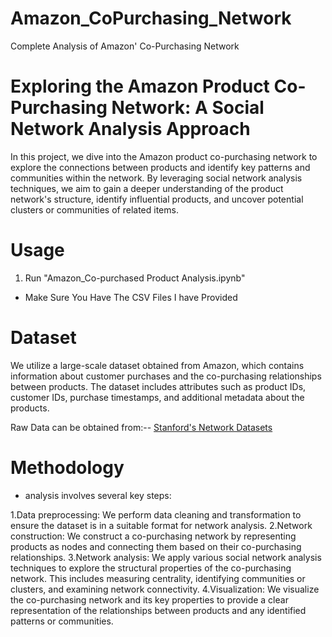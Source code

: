 # Amazon_CoPurchasing_Network
Complete Analysis of Amazon' Co-Purchasing Network


# Exploring the Amazon Product Co-Purchasing Network: A Social Network Analysis Approach

In this project, we dive into the Amazon product co-purchasing network to explore the connections between products and identify key patterns and communities within the network. 
By leveraging social network analysis techniques, we aim to gain a deeper understanding of the product network's structure, identify influential products, and uncover potential clusters or communities of related items.

# Usage
1. Run "Amazon_Co-purchased Product Analysis.ipynb"
* Make Sure You Have The CSV Files I have Provided


# Dataset
We utilize a large-scale dataset obtained from Amazon, which contains information about customer purchases and the co-purchasing relationships between products. 
The dataset includes attributes such as product IDs, customer IDs, purchase timestamps, and additional metadata about the products.

Raw Data can be obtained from:-- [Stanford's Network Datasets](https://snap.stanford.edu/data/#amazon)

# Methodology
- analysis involves several key steps:

1.Data preprocessing: We perform data cleaning and transformation to ensure the dataset is in a suitable format for network analysis.
2.Network construction: We construct a co-purchasing network by representing products as nodes and connecting them based on their co-purchasing relationships.
3.Network analysis: We apply various social network analysis techniques to explore the structural properties of the co-purchasing network. This includes measuring centrality, identifying communities or clusters, and examining network connectivity.
4.Visualization: We visualize the co-purchasing network and its key properties to provide a clear representation of the relationships between products and any identified patterns or communities.
